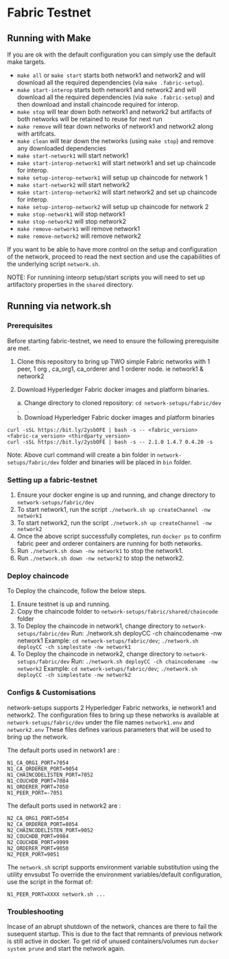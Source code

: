 # Fabric Testnet

## Running with Make

If you are ok with the default configuration you can simply use the default make targets.

- `make all` or `make start` starts both network1 and network2 and will download all the required dependencies (via `make .fabric-setup`).
- `make start-interop` starts both network1 and network2 and will download all the required dependencies (via `make .fabric-setup`) and then download and install chaincode required for interop.
- `make stop` will tear down both network1 and network2 but artifacts of both networks will be retained to reuse for next run
- `make remove` will tear down networks of network1 and network2 along with artifcats.
- `make clean` will tear down the networks (using `make stop`) and remove any downloaded dependencies
- `make start-network1` will start network1
- `make start-interop-network1` will start network1 and set up chaincode for interop.
- `make setup-interop-network1` will setup up chaincode for network 1
- `make start-network2` will start network2 
- `make start-interop-network2` will start network2 and set up chaincode for interop.
- `make setup-interop-network2` will setup up chaincode for network 2
- `make stop-network1` will stop network1
- `make stop-network2` will stop network2
- `make remove-network1` will remove network1
- `make remove-network2` will remove network2

If you want to be able to have more control on the setup and configuration of the network, proceed to read the next section and 
use the capabilities of the underlying script `network.sh`.

NOTE: For runnining inteorp setup/start scripts you will need to set up artifactory properties in the `shared` directory. 

## Running via network.sh

### Prerequisites

Before starting fabric-testnet, we need to ensure the following prerequisite are met.

1. Clone this repository to bring up TWO simple Fabric networks with 1 peer, 1 org , ca_org1, ca_orderer and 1 orderer node. ie network1 & network2
2. Download Hyperledger Fabric docker images and platform binaries.

   a. Change directory to cloned repository: `cd network-setups/fabric/dev` . \
   b. Download Hyperledger Fabric docker images and platform binaries

```shell
curl -sSL https://bit.ly/2ysbOFE | bash -s -- <fabric_version> <fabric-ca_version> <thirdparty_version>
curl -sSL https://bit.ly/2ysbOFE | bash -s -- 2.1.0 1.4.7 0.4.20 -s
```

Note: Above curl command will create a bin folder in `network-setups/fabric/dev` folder and binaries will be placed in `bin` folder.

### Setting up a fabric-testnet

1. Ensure your docker engine is up and running, and change directory to `network-setups/fabric/dev`
2. To start network1, run the script `./network.sh up createChannel -nw network1`
3. To start network2, run the script `./network.sh up createChannel -nw network2`
4. Once the above script successfully completes, run `docker ps` to confirm fabric peer and orderer containers are running for both networks.
5. Run `./network.sh down -nw network1` to stop the network1.
6. Run `./network.sh down -nw network2` to stop the network2.

### Deploy chaincode

To Deploy the chaincode, follow the below steps.

1. Ensure testnet is up and running.
2. Copy the chaincode folder to `network-setups/fabric/shared/chaincode` folder
3. To Deploy the chaincode in network1, change directory to `network-setups/fabric/dev` 
   Run: ./network.sh deployCC -ch chaincodename -nw network1 
   Example:
   `cd network-setups/fabric/dev`; `./network.sh deployCC -ch simplestate -nw network1`
4. To Deploy the chaincode in network2, change directory to `network-setups/fabric/dev` 
   Run: `./network.sh deployCC -ch chaincodename -nw network2` 
   Example:
   `cd network-setups/fabric/dev`; `./network.sh deployCC -ch simplestate -nw network2`

### Configs & Customisations
   network-setups supports 2 Hyperledger Fabric networks, ie network1 and network2. 
   The configuration files to bring up these networks is available at `network-setups/fabric/dev` 
   under the file names `network1.env`  and `network2.env` 
   These files defines various parameters that will be used to bring up the network.

   The default ports used in network1 are : 
   ```
   N1_CA_ORG1_PORT=7054 
   N1_CA_ORDERER_PORT=9054 
   N1_CHAINCODELISTEN_PORT=7052 
   N1_COUCHDB_PORT=7084 
   N1_ORDERER_PORT=7050 
   N1_PEER_PORT=-7051 
   ```
   The default ports used in network2 are : 
   
   ```
   N2_CA_ORG1_PORT=5054 
   N2_CA_ORDERER_PORT=8054 
   N2_CHAINCODELISTEN_PORT=9052 
   N2_COUCHDB_PORT=9984 
   N2_COUCHDB_PORT=9999 
   N2_ORDERER_PORT=9050 
   N2_PEER_PORT=9051 
   ```

   The `network.sh` script supports environment variable substitution using the utility envsubst
   To override the environment variables/default configuration, use the script in the format of:
   
   ```
   N1_PEER_PORT=XXXX network.sh ...
   ```

### Troubleshooting
   Incase of an abrupt shutdown of the network, chances are there to fail the susequent startup.
   This is due to the fact that remnants of previous network is still active in docker.
   To get rid of unused containers/volumes run `docker system prune` and start the network again.
